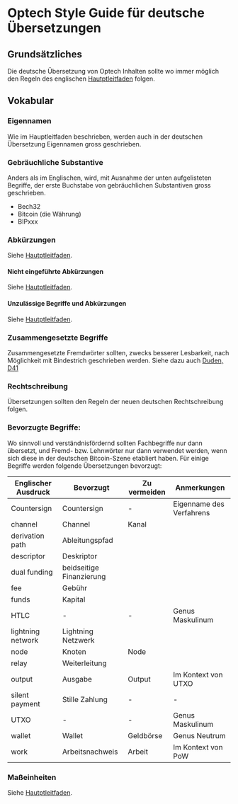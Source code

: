 # Optech Style Guide für deutsche Übersetzungen

## Grundsätzliches

Die deutsche Übersetzung von Optech Inhalten sollte wo immer möglich den Regeln
des englischen [Hautptleitfaden](STYLE.md) folgen.

## Vokabular

### Eigennamen

Wie im Hauptleitfaden beschrieben, werden auch in der deutschen Übersetzung
Eigennamen gross geschrieben.


### Gebräuchliche Substantive

Anders als im Englischen, wird, mit Ausnahme der unten aufgelisteten Begriffe,
der erste Buchstabe von gebräuchlichen Substantiven gross geschrieben.

- Bech32
- Bitcoin (die Währung)
- BIPxxx

### Abkürzungen

Siehe [Hautptleitfaden](STYLE.md).

#### Nicht eingeführte Abkürzungen

Siehe [Hautptleitfaden](STYLE.md).

#### Unzulässige Begriffe und Abkürzungen

Siehe [Hautptleitfaden](STYLE.md).

### Zusammengesetzte Begriffe
Zusammengesetzte Fremdwörter sollten, zwecks besserer Lesbarkeit, nach
Möglichkeit mit Bindestrich geschrieben werden. Siehe dazu auch [Duden, D41](https://www.duden.de/sprachwissen/rechtschreibregeln/fremdwoerter#D41)

### Rechtschreibung

Übersetzungen sollten den Regeln der neuen deutschen Rechtschreibung folgen.

### Bevorzugte Begriffe:

Wo sinnvoll und verständnisfördernd sollten Fachbegriffe nur dann übersetzt,
und Fremd- bzw. Lehnwörter nur dann verwendet werden, wenn sich diese in der
deutschen Bitcoin-Szene etabliert haben. Für einige Begriffe werden folgende
Übersetzungen bevorzugt:

| Englischer Ausdruck| Bevorzugt | Zu vermeiden | Anmerkungen |
|-|-|-|-|
| Countersign | Countersign | - | Eigenname des Verfahrens |
| channel | Channel | Kanal | |
| derivation path| Ableitungspfad | | |
| descriptor | Deskriptor | | |
| dual funding | beidseitige Finanzierung | | |
| fee | Gebühr | | |
| funds | Kapital | | |
| HTLC |-|-| Genus Maskulinum |
| lightning network | Lightning Netzwerk | | |
| node | Knoten | Node | |
| relay | Weiterleitung | | |
| output | Ausgabe | Output | Im Kontext von UTXO |
| silent payment| Stille Zahlung |-|-|
| UTXO|-|-| Genus Maskulinum |
| wallet | Wallet | Geldbörse | Genus Neutrum |
| work | Arbeitsnachweis | Arbeit| Im Kontext von PoW |

### Maßeinheiten

Siehe [Hautptleitfaden](STYLE.md).
